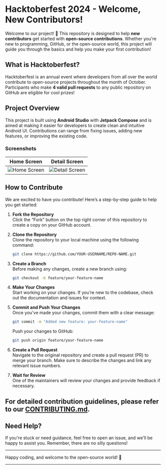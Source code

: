 # Hacktoberfest 2024 - Welcome, New Contributors!

Welcome to our project! 🎉 This repository is designed to help **new contributors** get started with **open-source contributions**. Whether you're new to programming, GitHub, or the open-source world, this project will guide you through the basics and help you make your first contribution!

## What is Hacktoberfest?

Hacktoberfest is an annual event where developers from all over the world contribute to open-source projects throughout the month of October. Participants who make **4 valid pull requests** to any public repository on GitHub are eligible for cool prizes!

## Project Overview

This project is built using **Android Studio** with **Jetpack Compose** and is aimed at making it easier for developers to create clean and intuitive Android UI. Contributions can range from fixing issues, adding new features, or improving the existing code.

### Screenshots
| Home Screen                  | Detail Screen    |
|-----------------------|---------------------------|
| ![Home Screen](https://github.com/user-attachments/assets/fc730e9f-7744-4578-8451-3721503a0b90) | ![Detail Screen](https://github.com/user-attachments/assets/514ebb34-7cb5-45f8-aee8-fee64ffb76a6) |

## How to Contribute

We are excited to have you contribute! Here’s a step-by-step guide to help you get started:

1. **Fork the Repository**  
   Click the “Fork” button on the top right corner of this repository to create a copy on your GitHub account.

2. **Clone the Repository**  
   Clone the repository to your local machine using the following command:
   ```bash
   git clone https://github.com/YOUR-USERNAME/REPO-NAME.git
   ```

3. **Create a Branch**  
   Before making any changes, create a new branch using:
   ```bash
   git checkout -b feature/your-feature-name
   ```

4. **Make Your Changes**  
   Start working on your changes. If you’re new to the codebase, check out the documentation and issues for context.

5. **Commit and Push Your Changes**  
   Once you've made your changes, commit them with a clear message:
   ```bash
   git commit -m "Added new feature: your-feature-name"
   ```
   Push your changes to GitHub:
   ```bash
   git push origin feature/your-feature-name
   ```

6. **Create a Pull Request**  
   Navigate to the original repository and create a pull request (PR) to merge your branch. Make sure to describe the changes and link any relevant issue numbers.

7. **Wait for Review**  
   One of the maintainers will review your changes and provide feedback if necessary.

## For detailed contribution guidelines, please refer to our [CONTRIBUTING.md](CONTRIBUTING.md).


## Need Help?

If you're stuck or need guidance, feel free to open an issue, and we'll be happy to assist you. Remember, there are no silly questions!

---

Happy coding, and welcome to the open-source world! 🌱

---
